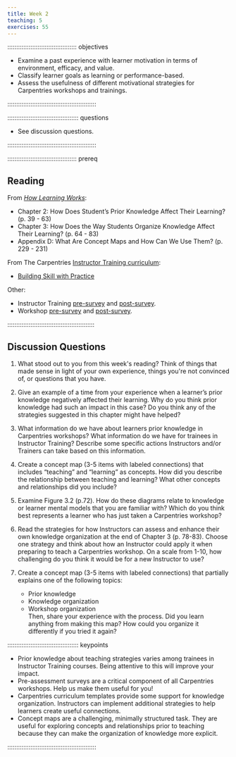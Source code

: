 ```yaml
---
title: Week 2
teaching: 5
exercises: 55
---
```


::::::::::::::::::::::::::::::::::::::: objectives

- Examine a past experience with learner motivation in terms of environment, efficacy, and value.
- Classify learner goals as learning or performance-based.
- Assess the usefulness of different motivational strategies for Carpentries workshops and trainings.


::::::::::::::::::::::::::::::::::::::::::::::::::

:::::::::::::::::::::::::::::::::::::::: questions

- See discussion questions.

::::::::::::::::::::::::::::::::::::::::::::::::::

::::::::::::::::::::::::::::::::::::::: prereq

## Reading

From [*How Learning Works*](https://www.worldcat.org/title/how-learning-works-seven-research-based-principles-for-smart-teaching/oclc/468969206):

* Chapter 2: How Does Student’s Prior Knowledge Affect Their Learning? (p. 39 - 63)
* Chapter 3: How Does the Way Students Organize Knowledge Affect Their Learning? (p. 64 - 83)
* Appendix D: What Are Concept Maps and How Can We Use Them? (p. 229 - 231)

From The Carpentries [Instructor Training curriculum](https://carpentries.github.io/instructor-training/instructor/index.html): 

* [Building Skill with Practice](https://carpentries.github.io/instructor-training/instructor/02-practice-learning.html)

Other: 

* Instructor Training [pre-survey](https://carpentries.github.io/assessment-archives/instructor-training-pre/instructor-training-pre.html) and [post-survey](https://carpentries.github.io/assessment-archives/instructor-training-post/instructor-training-post.html).
* Workshop [pre-survey](https://carpentries.github.io/assessment-archives/pre-workshop/pre-workshop.html) and [post-survey](https://carpentries.github.io/assessment-archives/instructor-training-post/instructor-training-post.html).


:::::::::::::::::::::::::::::::::::::::::::::::::


## Discussion Questions


1. What stood out to you from this week's reading? Think of things that made sense in light of your own experience, things you're not convinced of, or questions that you have.

1. Give an example of a time from your experience when a learner’s prior knowledge negatively affected their learning. Why do you think prior knowledge had such an impact in this case? Do you think any of the strategies suggested in this chapter might have helped?

1. What information do we have about learners prior knowledge in Carpentries workshops? What information do we have for trainees in Instructor Training? Describe some specific actions Instructors and/or Trainers can take based on this information.

1. Create a concept map (3-5 items with labeled connections) that includes “teaching” and “learning” as concepts. How did you describe the relationship between teaching and learning? What other concepts and relationships did you include? 

1. Examine Figure 3.2 (p.72). How do these diagrams relate to knowledge or learner mental models that you are familiar with? Which do you think best represents a learner who has just taken a Carpentries workshop?

1. Read the strategies for how Instructors can assess and enhance their own knowledge organization at the end of Chapter 3 (p. 78-83). Choose one strategy and think about how an Instructor could apply it when preparing to teach a Carpentries workshop. On a scale from 1-10, how challenging do you think it would be for a new Instructor to use?

1. Create a concept map (3-5 items with labeled connections) that partially explains one of the following topics:
	- Prior knowledge
	- Knowledge organization
	- Workshop organization  
Then, share your experience with the process. Did you learn anything from making this map? How could you organize it differently if you tried it again?


:::::::::::::::::::::::::::::::::::::::: keypoints

- Prior knowledge about teaching strategies varies among trainees in Instructor Training courses. Being attentive to this will improve your impact.
- Pre-assessment surveys are a critical component of all Carpentries workshops. Help us make them useful for you!
- Carpentries curriculum templates provide some support for knowledge organization. Instructors can implement additional strategies to help learners create useful connections.
- Concept maps are a challenging, minimally structured task. They are useful for exploring concepts and relationships prior to teaching because they can make the organization of knowledge more explicit.

::::::::::::::::::::::::::::::::::::::::::::::::::


